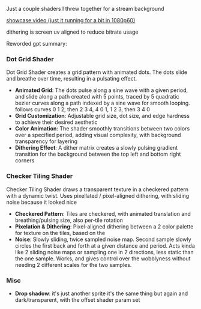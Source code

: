 Just a couple shaders I threw together for a stream background

[showcase video (just it running for a bit in 1080p60)](https://youtu.be/7dtHheMQa24)

dithering is screen uv aligned to reduce bitrate usage


Reworded gpt summary:

### Dot Grid Shader
Dot Grid Shader creates a grid pattern with animated dots. The dots slide and breathe over time, resulting in a pulsating effect.

- **Animated Grid**: The dots pulse along a sine wave with a given period, and slide along a path created with 5 points, traced by 5 quadratic bezier curves along a path indexed by a sine wave for smooth looping. follows curves 0 1 2, then 2 3 4, 4 0 1, 1 2 3, then 3 4 0 
- **Grid Customization**: Adjustable grid size, dot size, and edge hardness to achieve their desired aesthetic
- **Color Animation**: The shader smoothly transitions between two colors over a specified period, adding visual complexity, with background transparency for layering
- **Dithering Effect**: A dither matrix creates a slowly pulsing gradient transition for the background between the top left and bottom right corners

### Checker Tiling Shader
Checker Tiling Shader draws a transparent texture in a checkered pattern with a dynamic twist. Uses pixellated / pixel-aligned dithering, with sliding noise because it looked nice

- **Checkered Pattern**: Tiles are checkered, with animated translation and breathing/pulsing size, also per-tile rotation
- **Pixelation & Dithering**: Pixel-aligned dithering between a 2 color palette for texture on the tiles, based on the
- **Noise**: Slowly sliding, twice sampled noise map. Second sample slowly circles the first back and forth at a given distance and period. Acts kinda like 2 sliding noise maps or sampling one in 2 directions, less static than the one sample. Works, and gives control over the wobblyness without needing 2 different scales for the two samples.

### Misc
- **Drop shadow**: it's just another sprite it's the same thing but again and dark/transparent, with the offset shader param set
